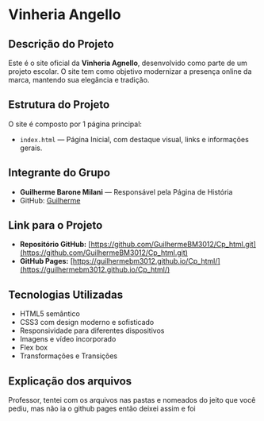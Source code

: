 # Vinheria Angello
 
## Descrição do Projeto
 
Este é o site oficial da **Vinheria Agnello**, desenvolvido como parte de um projeto escolar. O site tem como objetivo modernizar a presença online da marca, mantendo sua elegância e tradição.
 
## Estrutura do Projeto
 
O site é composto por 1 página principal:
 
- `index.html` — Página Inicial, com destaque visual, links e informações gerais.


## Integrante do Grupo
 
- **Guilherme Barone Milani** — Responsável pela Página de História
- GitHub: [Guilherme](https://github.com/GuilhermeBM3012)

 
## Link para o Projeto
 
- **Repositório GitHub:** [https://github.com/GuilhermeBM3012/Cp_html.git](https://github.com/GuilhermeBM3012/Cp_html.git)
- **GitHub Pages:** [https://guilhermebm3012.github.io/Cp_html/](https://guilhermebm3012.github.io/Cp_html/)
 
## Tecnologias Utilizadas
 
- HTML5 semântico
- CSS3 com design moderno e sofisticado
- Responsividade para diferentes dispositivos
- Imagens e vídeo incorporado
- Flex box
- Transformações e Transições

## Explicação dos arquivos

Professor, tentei com os arquivos nas pastas e nomeados do jeito que você pediu, mas não ia o github pages então deixei assim e foi
 
 
